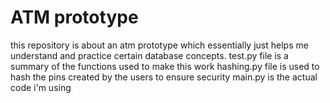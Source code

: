# ATM prototype
this repository is about an atm prototype which essentially just helps me understand and practice certain database concepts. 
test.py file is a summary of the functions used to make this work 
hashing.py file is used to hash the pins created by the users to ensure security 
main.py is the actual code i'm using 
